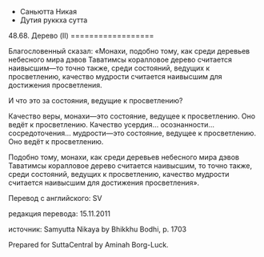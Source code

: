 









* Саньютта Никая
* Дутия руккха сутта


48\.68\. Дерево \(II\)
\=\=\=\=\=\=\=\=\=\=\=\=\=\=\=\=\=\=



Благословенный сказал: «Монахи, подобно тому, как среди деревьев небесного мира дэвов Таватимсы коралловое дерево считается наивысшим—то точно также, среди состояний, ведущих к просветлению, качество мудрости считается наивысшим для достижения просветления\.


И что это за состояния, ведущие к просветлению?


Качество веры, монахи—это состояние, ведущее к просветлению\. Оно ведёт к просветлению\. Качество усердия… осознанности… сосредоточения… мудрости—это состояние, ведущее к просветлению\. Оно ведёт к просветлению\.


Подобно тому, монахи, как среди деревьев небесного мира дэвов Таватимсы коралловое дерево считается наивысшим, то точно также, среди состояний, ведущих к просветлению, качество мудрости считается наивысшим для достижения просветления»\.



Перевод с английского: SV


редакция перевода: 15\.11\.2011


источник: Samyutta Nikaya by Bhikkhu Bodhi, p\. 1703


Prepared for SuttaCentral by Aminah Borg\-Luck\.






